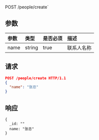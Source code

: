 POST /people/create`

## 参数

| 参数      | 类型   | 是否必须 | 描述            |
|:----------|:-------|:---------|:----------------|
| name | string | true | 联系人名称 |

## 请求

```json
POST /people/create HTTP/1.1
{
  "name": "张总"
}
```

## 响应

```
{
  _id: ""
  name: "张总"
}
```


